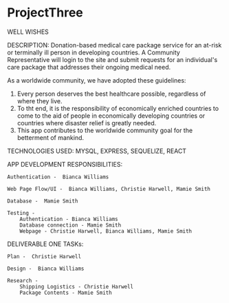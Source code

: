 # ProjectThree
WELL WISHES


DESCRIPTION:
  Donation-based medical care package service for an at-risk or terminally ill person in developing countries.
  A Community Representative will login to the site and submit requests for an individual's care package that
  addresses their ongoing medical need.

  As a worldwide community, we have adopted these guidelines:
  1.  Every person deserves the best healthcare possible, regardless of where they live.
  2.  To tht end, it is the responsibility of economically enriched countries to come to the aid of people in
  economically developing countries or countries where disaster relief is greatly needed.
  3.  This app contributes to the worldwide community goal for the betterment of mankind.



TECHNOLOGIES USED:
     MYSQL, EXPRESS, SEQUELIZE, REACT



APP DEVELOPMENT RESPONSIBILITIES:

	Authentication -  Bianca Williams

	Web Page Flow/UI -  Bianca Williams, Christie Harwell, Mamie Smith

	Database -  Mamie Smith

	Testing -
	    Authentication - Bianca Williams
	    Database connection - Mamie Smith
	    Webpage - Christie Harwell, Bianca Williams, Mamie Smith



DELIVERABLE ONE TASKs:

	Plan -  Christie Harwell

	Design -  Bianca Williams

	Research -
	    Shipping Logistics - Christie Harwell
	    Package Contents - Mamie Smith



